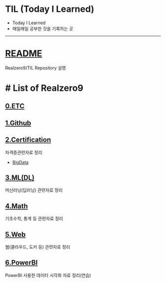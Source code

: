 # TIL (Today I Learned)

- Today I Learned
- 매일매일 공부한 것을 기록하는 곳

---

# [README](#README)

Realzero9/TIL Repository 설명

# # List of Realzero9

## [0.ETC](https://github.com/Realzero9/TIL/tree/master/ETC)

## [1.Github](https://github.com/Realzero9/TIL/tree/master/Github)

## [2.Certification](https://github.com/Realzero9/TIL/tree/master/2.Certification) 

자격증관련자료 정리

- [BigData](https://github.com/Realzero9/TIL/tree/master/2.Certification/BigData)

## [3.ML(DL)](https://github.com/Realzero9/TIL/tree/master/3.ML(DL))

머신러닝(딥러닝) 관련자료 정리

## [4.Math](https://github.com/Realzero9/TIL/tree/master/4.Math)

기초수학, 통계 등 관련자료 정리

## [5.Web](https://github.com/Realzero9/TIL/tree/master/5.Web)

웹(클라우드, 도커 등) 관련자료 정리

## [6.PowerBI](https://github.com/Realzero9/TIL/tree/master/6.PowerBI)

PowerBI 사용한 데이터 시각화 자료 정리(연습)
